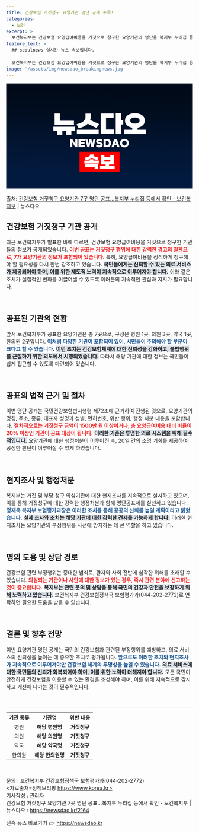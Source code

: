 ```yaml
---
title: 건강보험 거짓청구 요양기관 명단 공개 주목!
categories:
  - 보건
excerpt: >
  보건복지부는 건강보험 요양급여비용을 거짓으로 청구한 요양기관의 명단을 복지부 누리집 등에 12일부터 6개월 …
feature_text: >
  ## seoulnews 실시간 뉴스 속보입니다.

  보건복지부는 건강보험 요양급여비용을 거짓으로 청구한 요양기관의 명단을 복지부 누리집 등에 12일부터 6개월 …
image: '/assets/img/newsdao_breakingnews.jpg'
---
```


![뉴스다오 속보](/assets/img/newsdao_breakingnews.jpg)

<p>출처: <a href="https://newsdao.kr/2164" rel="dofollow">건강보험 거짓청구 요양기관 7곳 명단 공표…복지부 누리집 등에서 확인 - 보건복지부</a> | 뉴스다오</p>

<h2 data-ke-size="size26">건강보험 거짓청구 기관 공개</h2>

<p data-ke-size="size16">최근 보건복지부가 발표한 바에 따르면, 건강보험 요양급여비용을 거짓으로 청구한 기관들의 정보가 공개되었습니다. <b><span style="color: #ee2323;">이번 공표는 거짓청구 행위에 대한 강력한 경고의 일환으로, 7개 요양기관의 정보가 포함되어 있습니다.</span></b> 특히, 요양급여비용을 정직하게 청구해야 할 필요성을 다시 한번 강조하고 있습니다. <b><span style="background-color: #21538527;">국민들에게는 신뢰할 수 있는 의료 서비스가 제공되어야 하며, 이를 위한 제도적 노력이 지속적으로 이루어져야 합니다.</span></b> 이와 같은 조치가 실질적인 변화를 이끌어낼 수 있도록 여러분의 지속적인 관심과 지지가 필요합니다.</p>

<p data-ke-size="size16">&nbsp;</p>

<h2 data-ke-size="size26">공표된 기관의 현황</h2>

<p data-ke-size="size16">앞서 보건복지부가 공표한 요양기관은 총 7곳으로, 구성은 병원 1곳, 의원 3곳, 약국 1곳, 한의원 2곳입니다. <b><span style="color: #1a5490;">이처럼 다양한 기관이 포함되어 있어, 시민들이 주의해야 할 부분이 크다고 할 수 있습니다.</span></b> <b><span style="background-color: #21538527;">이번 조치는 건강보험체계에 대한 신뢰성을 강화하고, 불법행위를 근절하기 위한 의도에서 시행되었습니다.</span></b> 따라서 해당 기관에 대한 정보는 국민들이 쉽게 접근할 수 있도록 마련되어 있습니다.</p>

<p data-ke-size="size16">&nbsp;</p>

<h2 data-ke-size="size26">공표의 법적 근거 및 절차</h2>

<p data-ke-size="size16">이번 명단 공개는 국민건강보험법시행령 제72조에 근거하여 진행된 것으로, 요양기관의 명칭, 주소, 종류, 대표자 성명과 성별, 면허번호, 위반 행위, 행정 처분 내용을 포함합니다. <b><span style="color: #ee2323;">절차적으로는 거짓청구 금액이 1500만 원 이상이거나, 총 요양급여비용 대비 비율이 20% 이상인 기관이 공표 대상이 됩니다.</span></b> <b><span style="background-color: #21538527;">이러한 기준은 투명한 의료 시스템을 위해 필수적입니다.</span></b> 요양기관에 대한 행정처분이 이루어진 후, 20일 간의 소명 기회를 제공하여 공정한 판단이 이루어질 수 있게 하였습니다.</p>

<p data-ke-size="size16">&nbsp;</p>

<h2 data-ke-size="size26">현지조사 및 행정처분</h2>

<p data-ke-size="size16">복지부는 거짓 및 부당 청구 의심기관에 대한 현지조사를 지속적으로 실시하고 있으며, 이를 통해 거짓청구에 대한 강력한 행정처분과 함께 명단공표제를 실천하고 있습니다. <b><span style="color: #1a5490;">정재욱 복지부 보험평가과장은 이러한 조치를 통해 공공의 신뢰를 높일 계획이라고 밝혔습니다.</span></b> <b><span style="background-color: #21538527;">실제 조사와 조치는 해당 기관에 대한 강력한 견제를 가능하게 합니다.</span></b> 이러한 현지조사는 요양기관의 부정행위를 사전에 방지하는 데 큰 역할을 하고 있습니다.</p>

<p data-ke-size="size16">&nbsp;</p>

<h2 data-ke-size="size26">명의 도용 및 상담 경로</h2>

<p data-ke-size="size16">건강보험 관련 부정행위는 중대한 범죄로, 환자와 사회 전반에 심각한 위해를 초래할 수 있습니다. <b><span style="color: #ee2323;">의심되는 기관이나 사안에 대한 정보가 있는 경우, 즉시 관련 분야에 신고하는 것이 중요합니다.</span></b> <b><span style="background-color: #21538527;">복지부는 관련 문의 및 상담을 통해 국민의 건강과 안전을 보장하기 위해 노력하고 있습니다.</span></b> 보건복지부 건강보험정책국 보험평가과(044-202-2772)로 연락하면 필요한 도움을 받을 수 있습니다.</p>

<p data-ke-size="size16">&nbsp;</p>

<h2 data-ke-size="size26">결론 및 향후 전망</h2>

<p data-ke-size="size16">이번 요양기관 명단 공개는 국민의 건강보험과 관련된 부정행위를 예방하고, 의료 서비스의 신뢰성을 높이는 데 중요한 조치로 평가됩니다. <b><span style="color: #1a5490;">앞으로도 이러한 조치와 현지조사가 지속적으로 이루어져야만 건강보험 체계의 투명성을 높일 수 있습니다.</span></b> <b><span style="background-color: #21538527;">의료 서비스에 대한 국민들의 신뢰가 회복되어야 하며, 이를 위한 노력이 더해져야 합니다.</span></b> 모든 국민이 안전하게 건강보험을 이용할 수 있는 환경을 조성해야 하며, 이를 위해 지속적으로 감시하고 개선해 나가는 것이 필수적입니다.</p>

<p data-ke-size="size16">&nbsp;</p>

<hr>

<table>
<tr>
<td style="text-align: center; height: 17px;"><b>기관 종류</b></td>
<td style="text-align: center; height: 17px;"><b>기관명</b></td>
<td style="text-align: center; height: 17px;"><b>위반 내용</b></td>
</tr>
<tr>
<td style="text-align: center; height: 17px;">병원</td>
<td style="text-align: center; height: 17px;"><b>해당 병원명</b></td>
<td style="text-align: center; height: 17px;"><b>거짓청구</b></td>
</tr>
<tr>
<td style="text-align: center; height: 17px;">의원</td>
<td style="text-align: center; height: 17px;"><b>해당 의원명</b></td>
<td style="text-align: center; height: 17px;"><b>거짓청구</b></td>
</tr>
<tr>
<td style="text-align: center; height: 17px;">약국</td>
<td style="text-align: center; height: 17px;"><b>해당 약국명</b></td>
<td style="text-align: center; height: 17px;"><b>거짓청구</b></td>
</tr>
<tr>
<td style="text-align: center; height: 17px;">한의원</td>
<td style="text-align: center; height: 17px;"><b>해당 한의원명</b></td>
<td style="text-align: center; height: 17px;"><b>거짓청구</b></td>
</tr>
</table>

<p data-ke-size="size16">&nbsp;</p>

문의 : 보건복지부 건강보험정책국 보험평가과(044-202-2772)  
<자료출처=정책브리핑 https://www.korea.kr>  
기사작성 : 관리자  
건강보험 거짓청구 요양기관 7곳 명단 공표…복지부 누리집 등에서 확인 - 보건복지부 | 뉴스다오 : https://newsdao.kr/2164 

신속 뉴스 바로가기 👉 <a href="https://newsdao.kr" rel="dofollow">https://newsdao.kr</a>


